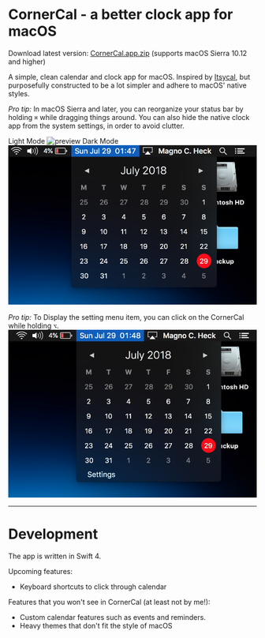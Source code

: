 # CornerCal - a better clock app for macOS

Download latest version: [CornerCal.app.zip](https://github.com/ekreutz/CornerCal/raw/master/builds/CornerCal.app.zip) (supports macOS Sierra 10.12 and higher)

A simple, clean calendar and clock app for macOS. Inspired by [Itsycal](https://github.com/sfsam/Itsycal), but purposefully constructed to be a lot simpler and adhere to macOS' native styles.

*Pro tip:* In macOS Sierra and later, you can reorganize your status bar by holding `⌘` while dragging things around. You can also hide the native clock app from the system settings, in order to avoid clutter.

Light Mode
![preview](screenshot-01.png)
Dark Mode
![preview](screenshot-02.png)

*Pro tip:* To Display the setting menu item, you can click on the CornerCal while holding `⌥`.
![preview](screenshot-03.png)
___

# Development

The app is written in Swift 4.


Upcoming features:

- Keyboard shortcuts to click through calendar

Features that you won't see in CornerCal (at least not by me!):

- Custom calendar features such as events and reminders.
- Heavy themes that don't fit the style of macOS

